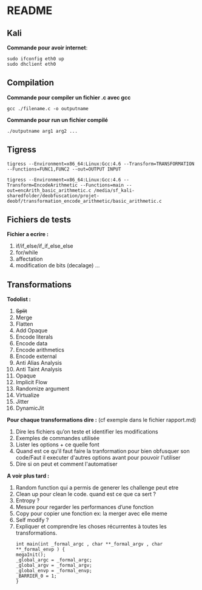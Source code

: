 # README

## Kali

**Commande pour avoir internet**:
```
sudo ifconfig eth0 up
sudo dhclient eth0
```

## Compilation

**Commande pour compiler un fichier .c avec gcc**
```
gcc ./filename.c -o outputname
```

**Commande pour run un fichier compilé**
```
./outputname arg1 arg2 ...
```

## Tigress

```
tigress --Environment=x86_64:Linux:Gcc:4.6 --Transform=TRANSFORMATION --Functions=FUNC1,FUNC2 --out=OUTPUT INPUT

tigress --Environment=x86_64:Linux:Gcc:4.6 --Transform=EncodeArithmetic --Functions=main --out=encArith_basic_arithmetic.c /media/sf_kali-sharedfolder/deobfuscation/projet-deobf/transformation_encode_arithmetic/basic_arithmetic.c
```

## Fichiers de tests 

**Fichier a ecrire :**
1. if/if_else/if_if_else_else
1. for/while
1. affectation
1. modification de bits (decalage)
...

## Transformations

**Todolist :**
1. ~~Split~~
1. Merge
1. Flatten
1. Add Opaque
1. Encode literals
1. Encode data
1. Encode arithmetics
1. Encode external
1. Anti Alias Analysis
1. Anti Taint Analysis
1. Opaque
1. Implicit Flow
1. Randomize argument
1. Virtualize
1. Jitter
1. DynamicJit


**Pour chaque transformations dire :**
(cf exemple dans le fichier rapport.md)
1. Dire les fichiers qu’on teste et identifier les modifications
1. Exemples de commandes utilisée 
1. Lister les options + ce quelle font
1. Quand est ce qu'il faut faire la tranformation pour bien obfusquer son code/Faut il executer d'autres options avant pour pouvoir l'utiliser
1. Dire si on peut et comment l'automatiser

**A voir plus tard :**
1. Random function qui a permis de generer les challenge peut etre  
1. Clean up pour clean le code. quand est ce que ca sert ? 
1. Entropy ? 
1. Mesure pour regarder les performances d’une fonction
1. Copy pour copier une fonction ex: la merger avec elle meme
1. Self modify ?
2. Expliquer et comprendre les choses récurrentes à toutes les transformations.
   ```
   int main(int _formal_argc , char **_formal_argv , char **_formal_envp ) {
   megaInit();
   _global_argc = _formal_argc;
   _global_argv = _formal_argv;
   _global_envp = _formal_envp;
   _BARRIER_0 = 1;
   } 
   ```